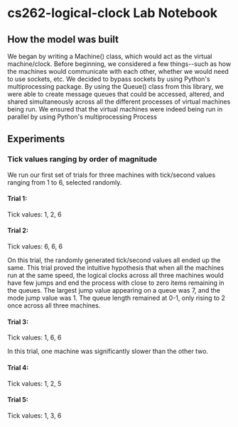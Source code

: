 # cs262-logical-clock Lab Notebook
## How the model was built
We began by writing a Machine() class, which would act as the virtual machine/clock. Before beginning, we considered a few things--such as how the machines would communicate with each other, whether we would need to use sockets, etc. We decided to bypass sockets by using Python's multiprocessing package. By using the Queue() class from this library, we were able to create message queues that could be accessed, altered, and shared simultaneously across all the different processes of virtual machines being run. We ensured that the virtual machines were indeed being run in parallel by using Python's multiprocessing Process






## Experiments

### Tick values ranging by order of magnitude

We run our first set of trials for three machines with tick/second values ranging from 1 to 6, selected randomly.

#### Trial 1:
Tick values: 1, 2, 6

#### Trial 2:
Tick values: 6, 6, 6

On this trial, the randomly generated tick/second values all ended up the same. This trial proved the intuitive hypothesis that when all the machines run at the same speed, the logical clocks across all three machines would have few jumps and end the process with close to zero items remaining in the queues. The largest jump value appearing on a queue was 7, and the mode jump value was 1. The queue length remained at 0-1, only rising to 2 once across all three machines.

#### Trial 3:
Tick values: 1, 6, 6

In this trial, one machine was significantly slower than the other two.

#### Trial 4:
Tick values: 1, 2, 5

#### Trial 5:
Tick values: 1, 3, 6
